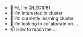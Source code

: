 - 👋 Hi, I’m @LZC1081
- 👀 I’m interested in cluster
- 🌱 I’m currently learning cluster
- 💞️ I’m looking to collaborate on ...
- 📫 How to reach me ...

<!---
LZC1081/LZC1081 is a ✨ special ✨ repository because its `README.md` (this file) appears on your GitHub profile.
You can click the Preview link to take a look at your changes.
--->
